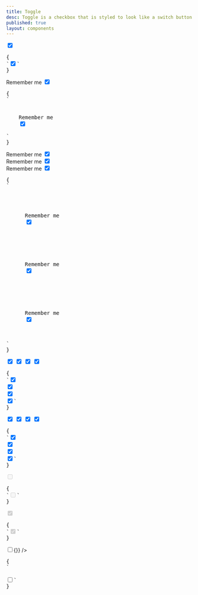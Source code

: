 ```yaml
---
title: Toggle
desc: Toggle is a checkbox that is styled to look like a switch button.
published: true
layout: components
---
```


<script>
  import Component from "$components/Component.svelte"
  import ClassTable from "$components/ClassTable.svelte"
  import BrowserSupport from "$components/BrowserSupport.svelte"
  import { prefix } from '$lib/stores';
  import { replace } from '$lib/actions';
  let indeterminate = true;
</script>

<ClassTable
data="{[
  { type:'component', class: 'form-control', desc: 'Container element' },
  { type:'component', class: 'toggle', desc: 'For checkbox' },
  { type:'modifier', class: 'toggle-primary', desc: 'Adds `primary` to toggle' },
  { type:'modifier', class: 'toggle-secondary', desc: 'Adds `secondary` to toggle' },
  { type:'modifier', class: 'toggle-accent', desc: 'Adds `accent` to toggle' },
  { type:'modifier', class: 'toggle-success', desc: 'Adds `success` to toggle' },
  { type:'modifier', class: 'toggle-warning', desc: 'Adds `warning` to toggle' },
  { type:'modifier', class: 'toggle-info', desc: 'Adds `info` to toggle' },
  { type:'modifier', class: 'toggle-error', desc: 'Adds `error` to toggle' },
  { type:'responsive', class: 'toggle-lg', desc: 'Large toggle' },
  { type:'responsive', class: 'toggle-md', desc: 'Medium toggle (default)' },
  { type:'responsive', class: 'toggle-sm', desc: 'Small toggle' },
  { type:'responsive', class: 'toggle-xs', desc: 'Extra small toggle' },
]}"
/>

<Component title="Toggle">
<input type="checkbox" class="toggle" checked />
<pre slot="html" use:replace={{ to: $prefix }}>{
`<input type="checkbox" class="$$toggle" checked />`
}</pre>
</Component>

<Component title="With label and form-control">
<div class="form-control w-52">
  <label class="cursor-pointer label">
    <span class="label-text">Remember me</span> 
    <input type="checkbox" class="toggle" checked />
  </label>
</div>
<pre slot="html" use:replace={{ to: $prefix }}>{
`<div class="$$form-control">
  <label class="$$label cursor-pointer">
    <span class="$$label-text">Remember me</span> 
    <input type="checkbox" class="$$toggle" checked />
  </label>
</div>`
}</pre>
</Component>

<Component title="Checkboxes with brand colors">
<div class="flex flex-col">
  <div class="form-control w-52">
    <label class="cursor-pointer label">
      <span class="label-text">Remember me</span> 
      <input type="checkbox" class="toggle toggle-primary" checked />
    </label>
  </div>
  <div class="form-control w-52">
    <label class="cursor-pointer label">
      <span class="label-text">Remember me</span> 
      <input type="checkbox" class="toggle toggle-secondary" checked />
    </label>
  </div>
  <div class="form-control w-52">
    <label class="cursor-pointer label">
      <span class="label-text">Remember me</span> 
      <input type="checkbox" class="toggle toggle-accent" checked />
    </label>
  </div>
</div>
<pre slot="html" use:replace={{ to: $prefix }}>{
`<div class="flex flex-col">
  <div class="form-control w-52">
    <label class="cursor-pointer label">
      <span class="label-text">Remember me</span> 
      <input type="checkbox" class="$$toggle $$toggle-primary" checked />
    </label>
  </div>
  <div class="form-control w-52">
    <label class="cursor-pointer label">
      <span class="label-text">Remember me</span> 
      <input type="checkbox" class="$$toggle $$toggle-secondary" checked />
    </label>
  </div>
  <div class="form-control w-52">
    <label class="cursor-pointer label">
      <span class="label-text">Remember me</span> 
      <input type="checkbox" class="$$toggle $$toggle-accent" checked />
    </label>
  </div>
</div>`
}</pre>
</Component>

<Component title="Checkboxes with state colors">
<div class="flex flex-col items-center gap-2">
  <input type="checkbox" class="toggle toggle-success" checked />
  <input type="checkbox" class="toggle toggle-warning" checked />
  <input type="checkbox" class="toggle toggle-info" checked />
  <input type="checkbox" class="toggle toggle-error" checked />
</div>
<pre slot="html" use:replace={{ to: $prefix }}>{
`<input type="checkbox" class="$$toggle $$toggle-success" checked />
<input type="checkbox" class="$$toggle $$toggle-warning" checked />
<input type="checkbox" class="$$toggle $$toggle-info" checked />
<input type="checkbox" class="$$toggle $$toggle-error" checked />`
}</pre>
</Component>

<Component title="Sizes">
<div class="flex flex-col items-center gap-2">
  <input type="checkbox" class="toggle toggle-xs" checked />
  <input type="checkbox" class="toggle toggle-sm" checked />
  <input type="checkbox" class="toggle toggle-md" checked />
  <input type="checkbox" class="toggle toggle-lg" checked />
</div>
<pre slot="html" use:replace={{ to: $prefix }}>{
`<input type="checkbox" class="$$toggle $$toggle-xs" checked />
<input type="checkbox" class="$$toggle $$toggle-sm" checked />
<input type="checkbox" class="$$toggle $$toggle-md" checked />
<input type="checkbox" class="$$toggle $$toggle-lg" checked />`
}</pre>
</Component>

<Component title="Disabled">
<input type="checkbox" class="toggle" disabled />
<pre slot="html" use:replace={{ to: $prefix }}>{
`<input type="checkbox" class="$$toggle" disabled />`
}</pre>
</Component>

<Component title="Disabled and checked">
<input type="checkbox" class="toggle" disabled checked />
<pre slot="html" use:replace={{ to: $prefix }}>{
`<input type="checkbox" class="$$toggle" disabled checked />`
}</pre>
</Component>

<Component title="Indeterminate">
<input type="checkbox" class="toggle" bind:indeterminate on:click|preventDefault={()=>{}} />
<pre slot="html" use:replace={{ to: $prefix }}>{
`<!-- You can make a toggle indeterminate using JS -->
<script>
  document.getElementById("my-toggle").indeterminate = true
</script>
<input type="checkbox" class="$$toggle" id="my-toggle" />`
}</pre>
</Component>
